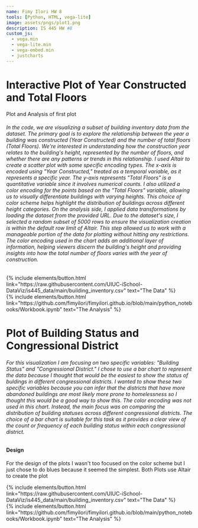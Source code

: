 ```yaml
---
name: Fimy Ilori HW 8
tools: [Python, HTML, vega-lite]
image: assets/pngs/plot1.png
description: IS 445 HW #8 
custom_js:
  - vega.min
  - vega-lite.min
  - vega-embed.min
  - justcharts
---
```



# Interactive Plot of Year Constructed and Total Floors

Plot and Analysis of first plot


 





<vegachart schema-url="{{ site.baseurl }}/assets/json/visualization.vl (1).json" style="width: 100%"></vegachart>

###### In the code, we are visualizing a subset of building inventory data from the dataset. The primary goal is to explore the relationship between the year a building was constructed (Year Constructed) and the number of total floors (Total Floors). We're interested in understanding how the construction year relates to the building's height, represented by the number of floors, and whether there are any patterns or trends in this relationship. I used Altair to create a scatter plot with some specific encoding types. The x-axis is encoded using "Year Constructed," treated as a temporal variable, as it represents a specific year. The y-axis represents "Total Floors" is a quantitative variable since it involves numerical counts. I also utilized a color encoding for the points based on the "Total Floors" variable, allowing us to visually differentiate buildings with varying heights. This choice of color scheme helps highlight the distribution of buildings across different height categories. On the analysis side, I applied data transformations by loading the dataset from the provided URL. Due to the dataset's size, I selected a random subset of 5000 rows to ensure the visualization creation is within the default row limit of Altair. This step allowed us to work with a manageable portion of the data for plotting without hitting any restrictions. The color encoding used in the chart adds an additional layer of information, helping viewers discern the building's height and providing insights into how the total number of floors varies with the year of construction.



<div class="left">
{% include elements/button.html link="https://raw.githubusercontent.com/UIUC-iSchool-DataViz/is445_data/main/building_inventory.csv" text="The Data" %}
</div>



<div class="right">
{% include elements/button.html link="https://github.com/fimyilori/fimyilori.github.io/blob/main/python_notebooks/Workbook.ipynb" text="The Analysis" %}
</div>



# Plot of Building Status and Congressional District 





<vegachart schema-url="{{ site.baseurl }}/assets/json/visualization.vl.json" style="width: 100%"></vegachart>



###### For this visualization I am focusing on two specific variables: "Building Status" and "Congressional District." I chose to use a bar chart to represent the data because I thought that would be the easiest to show the status of buldings in different congressional districts. I wanted to show these two specific variables because you can infer that the districts that have more abandoned buildings are most likely more prone to homelessness so I thought this would be a good way to show this. The color encoding was not used in this chart. Instead, the main focus was on comparing the distribution of building statuses across different congressional districts. The choice of a bar chart is suitable for this task as it provides a clear view of the count or frequency of each building status within each congressional district.


####  Design

For the design of the plots I wasn't too focused on the color scheme but I just chose to do blues because it seemed the simplest. Both Plots use Altair to create the plot



<!-- these are written in a combo of html and liquid - --> 

<div class="left">
{% include elements/button.html link="https://raw.githubusercontent.com/UIUC-iSchool-DataViz/is445_data/main/building_inventory.csv" text="The Data" %}
</div>

<div class="right">
{% include elements/button.html link="https://github.com/fimyilori/fimyilori.github.io/blob/main/python_notebooks/Workbook.ipynb" text="The Analysis" %}
</div>



